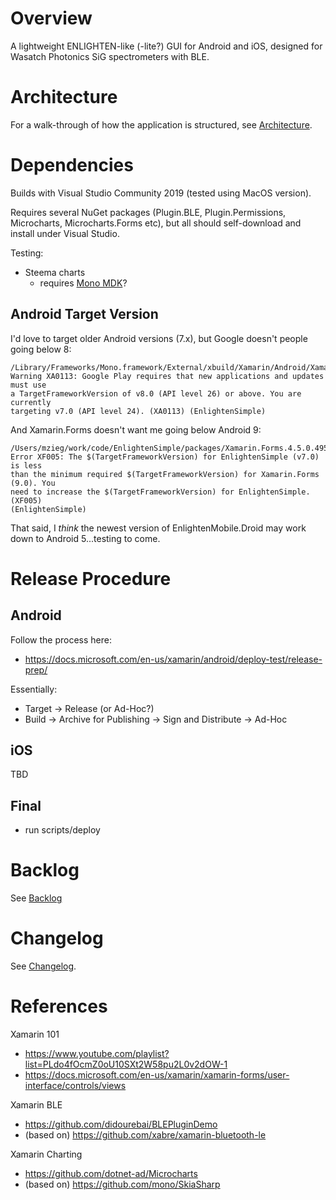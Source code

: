 # Overview

A lightweight ENLIGHTEN-like (-lite?) GUI for Android and iOS, designed for 
Wasatch Photonics SiG spectrometers with BLE.

# Architecture

For a walk-through of how the application is structured, see 
[Architecture](README_ARCHITECTURE.md).

# Dependencies

Builds with Visual Studio Community 2019 (tested using MacOS version).

Requires several NuGet packages (Plugin.BLE, Plugin.Permissions, Microcharts, 
Microcharts.Forms etc), but all should self-download and install under Visual 
Studio.

Testing:

- Steema charts
    - requires [Mono MDK](https://www.mono-project.com/download/vs/)?

## Android Target Version

I'd love to target older Android versions (7.x), but Google doesn't people going
below 8:

    /Library/Frameworks/Mono.framework/External/xbuild/Xamarin/Android/Xamarin.Android.Common.targets(2,2): 
    Warning XA0113: Google Play requires that new applications and updates must use 
    a TargetFrameworkVersion of v8.0 (API level 26) or above. You are currently 
    targeting v7.0 (API level 24). (XA0113) (EnlightenSimple)

And Xamarin.Forms doesn't want me going below Android 9:

    /Users/mzieg/work/code/EnlightenSimple/packages/Xamarin.Forms.4.5.0.495/build/Xamarin.Forms.targets(5,5): 
    Error XF005: The $(TargetFrameworkVersion) for EnlightenSimple (v7.0) is less
    than the minimum required $(TargetFrameworkVersion) for Xamarin.Forms (9.0). You
    need to increase the $(TargetFrameworkVersion) for EnlightenSimple. (XF005) 
    (EnlightenSimple)

That said, I _think_ the newest version of EnlightenMobile.Droid may work down 
to Android 5...testing to come.

# Release Procedure

## Android 

Follow the process here:

- https://docs.microsoft.com/en-us/xamarin/android/deploy-test/release-prep/

Essentially:
- Target -> Release (or Ad-Hoc?)
- Build -> Archive for Publishing -> Sign and Distribute -> Ad-Hoc

## iOS

TBD

## Final

- run scripts/deploy

# Backlog

See [Backlog](https://wiki.wasatchphotonics.com/index.php?title=ENLIGHTEN_Mobile#Backlog)

# Changelog

See [Changelog](README_CHANGELOG.md).

# References

Xamarin 101 

- https://www.youtube.com/playlist?list=PLdo4fOcmZ0oU10SXt2W58pu2L0v2dOW-1
- https://docs.microsoft.com/en-us/xamarin/xamarin-forms/user-interface/controls/views

Xamarin BLE

- https://github.com/didourebai/BLEPluginDemo
- (based on) https://github.com/xabre/xamarin-bluetooth-le

Xamarin Charting

- https://github.com/dotnet-ad/Microcharts
- (based on) https://github.com/mono/SkiaSharp 
